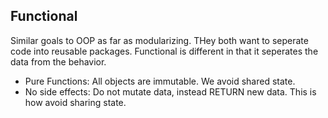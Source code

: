 ## Functional
Similar goals to OOP as far as modularizing. THey both want to seperate code into reusable packages. Functional is different in that it seperates the data from the behavior.
* Pure Functions: All objects are immutable. We avoid shared state.
* No side effects: Do not mutate data, instead RETURN new data. This is how avoid sharing state.
